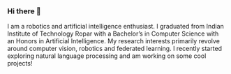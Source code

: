 ### Hi there 👋

<!--
**r-rishabh-j/r-rishabh-j** is a ✨ _special_ ✨ repository because its `README.md` (this file) appears on your GitHub profile.

Here are some ideas to get you started:

- 🔭 I’m currently working on ...
- 🌱 I’m currently learning ...
- 👯 I’m looking to collaborate on ...
- 🤔 I’m looking for help with ...
- 💬 Ask me about ...
- 📫 How to reach me: ...
- 😄 Pronouns: ...
- ⚡ Fun fact: ...
-->

I am a robotics and artificial intelligence enthusiast. I graduated from Indian Institute of Technology Ropar with a Bachelor’s in Computer Science with an Honors in Artificial Intelligence. My research interests primarily revolve around computer vision, robotics and federated learning. I recently started exploring natural language processing and am working on some cool projects!
